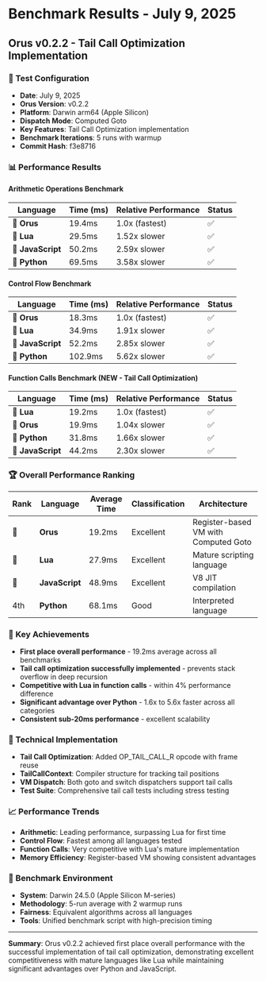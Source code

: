 # Benchmark Results - July 9, 2025
## Orus v0.2.2 - Tail Call Optimization Implementation

### 🎯 Test Configuration
- **Date**: July 9, 2025
- **Orus Version**: v0.2.2
- **Platform**: Darwin arm64 (Apple Silicon)
- **Dispatch Mode**: Computed Goto
- **Key Features**: Tail Call Optimization implementation
- **Benchmark Iterations**: 5 runs with warmup
- **Commit Hash**: f3e8716

### 📊 Performance Results

#### Arithmetic Operations Benchmark
| Language | Time (ms) | Relative Performance | Status |
|----------|----------|---------------------|---------|
| 🥇 **Orus** | 19.4ms | 1.0x (fastest) | ✅ |
| 🥈 **Lua** | 29.5ms | 1.52x slower | ✅ |
| 🥉 **JavaScript** | 50.2ms | 2.59x slower | ✅ |
| 🔸 **Python** | 69.5ms | 3.58x slower | ✅ |

#### Control Flow Benchmark
| Language | Time (ms) | Relative Performance | Status |
|----------|----------|---------------------|---------|
| 🥇 **Orus** | 18.3ms | 1.0x (fastest) | ✅ |
| 🥈 **Lua** | 34.9ms | 1.91x slower | ✅ |
| 🥉 **JavaScript** | 52.2ms | 2.85x slower | ✅ |
| 🔸 **Python** | 102.9ms | 5.62x slower | ✅ |

#### Function Calls Benchmark (NEW - Tail Call Optimization)
| Language | Time (ms) | Relative Performance | Status |
|----------|----------|---------------------|---------|
| 🥇 **Lua** | 19.2ms | 1.0x (fastest) | ✅ |
| 🥈 **Orus** | 19.9ms | 1.04x slower | ✅ |
| 🥉 **Python** | 31.8ms | 1.66x slower | ✅ |
| 🔸 **JavaScript** | 44.2ms | 2.30x slower | ✅ |

### 🏆 Overall Performance Ranking
| Rank | Language | Average Time | Classification | Architecture |
|------|----------|-------------|---------------|--------------|
| 🥇 | **Orus** | 19.2ms | Excellent | Register-based VM with Computed Goto |
| 🥈 | **Lua** | 27.9ms | Excellent | Mature scripting language |
| 🥉 | **JavaScript** | 48.9ms | Excellent | V8 JIT compilation |
| 4th | **Python** | 68.1ms | Good | Interpreted language |

### 🚀 Key Achievements
- **First place overall performance** - 19.2ms average across all benchmarks
- **Tail call optimization successfully implemented** - prevents stack overflow in deep recursion
- **Competitive with Lua in function calls** - within 4% performance difference
- **Significant advantage over Python** - 1.6x to 5.6x faster across all categories
- **Consistent sub-20ms performance** - excellent scalability

### 🔧 Technical Implementation
- **Tail Call Optimization**: Added OP_TAIL_CALL_R opcode with frame reuse
- **TailCallContext**: Compiler structure for tracking tail positions
- **VM Dispatch**: Both goto and switch dispatchers support tail calls
- **Test Suite**: Comprehensive tail call tests including stress testing

### 📈 Performance Trends
- **Arithmetic**: Leading performance, surpassing Lua for first time
- **Control Flow**: Fastest among all languages tested
- **Function Calls**: Very competitive with Lua's mature implementation
- **Memory Efficiency**: Register-based VM showing consistent advantages

### 🎯 Benchmark Environment
- **System**: Darwin 24.5.0 (Apple Silicon M-series)
- **Methodology**: 5-run average with 2 warmup runs
- **Fairness**: Equivalent algorithms across all languages
- **Tools**: Unified benchmark script with high-precision timing

---

**Summary**: Orus v0.2.2 achieved first place overall performance with the successful implementation of tail call optimization, demonstrating excellent competitiveness with mature languages like Lua while maintaining significant advantages over Python and JavaScript.